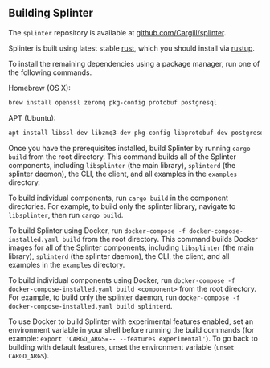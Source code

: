 ## Building Splinter

<!--
  Copyright 2018-2021 Cargill Incorporated
  Licensed under Creative Commons Attribution 4.0 International License
  https://creativecommons.org/licenses/by/4.0/
-->

The `splinter` repository is available at
[github.com/Cargill/splinter](https://github.com/Cargill/splinter).

Splinter is built using latest stable [rust](https://www.rust-lang.org/), which
you should install via [rustup](https://rustup.rs/).

To install the remaining dependencies using a package manager, run one of the
following commands.

Homebrew  (OS X):
```bash
brew install openssl zeromq pkg-config protobuf postgresql
```

APT (Ubuntu):
```bash
apt install libssl-dev libzmq3-dev pkg-config libprotobuf-dev postgresql
```

Once you have the prerequisites installed, build Splinter by running `cargo
build` from the root directory. This command builds all of the Splinter
components, including `libsplinter` (the main library), `splinterd` (the
splinter daemon), the CLI, the client, and all examples in the `examples`
directory.

To build individual components, run `cargo build` in the component directories.
For example, to build only the splinter library, navigate to
`libsplinter`, then run `cargo build`.

To build Splinter using Docker, run
`docker-compose -f docker-compose-installed.yaml build` from the root
directory. This command builds Docker images for all of the Splinter
components, including `libsplinter` (the main library), `splinterd`
(the splinter daemon), the CLI, the client, and all examples in the `examples`
directory.

To build individual components using Docker, run
`docker-compose -f docker-compose-installed.yaml build <component>`
from the root directory. For example, to build only the splinter daemon,
run `docker-compose -f docker-compose-installed.yaml build splinterd`.

To use Docker to build Splinter with experimental features enabled, set an
environment variable in your shell before running the build commands (for
example: `export 'CARGO_ARGS=-- --features experimental'`). To go back to
building with default features, unset the environment variable
(`unset CARGO_ARGS`).

